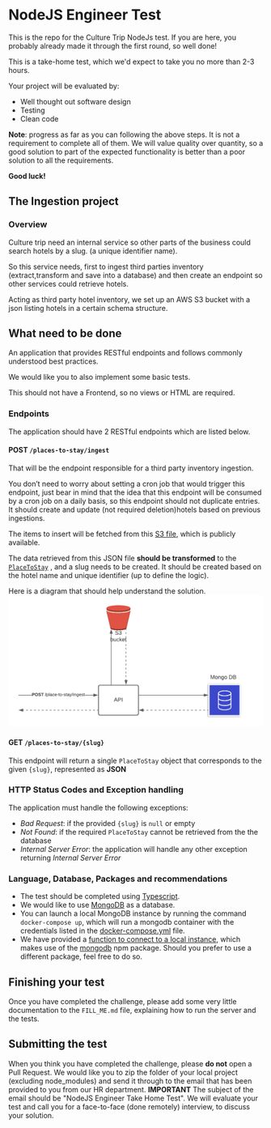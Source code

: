 # NodeJS Engineer Test

This is the repo for the Culture Trip NodeJs test. If you are here, you probably already made it through the first round, so well done! 

This is a take-home test, which we'd expect to take you no more than 2-3 hours.

Your project will be evaluated by:

- Well thought out software design
- Testing
- Clean code

**Note**: progress as far as you can following the above steps. It is not a requirement to complete all of them. We will value quality over quantity, so a good solution to part of the expected functionality is better than a poor solution to all the requirements.


**Good luck!**

## The Ingestion project

### Overview

Culture trip need an internal service so other parts of the business could search hotels by a slug. (a unique identifier name).

So this service needs, first to ingest third parties inventory (extract,transform and save into a database) and then create an endpoint so other services could retrieve hotels.

Acting as third party hotel inventory, we set up an AWS  S3 bucket with a json listing hotels in a certain schema structure. 



## What need to be done
An application that provides RESTful endpoints and follows commonly understood best practices.

We would like you to also implement some basic tests.


This should not have a Frontend, so no views or HTML are required.


### Endpoints

The application should have 2 RESTful endpoints which are listed below.

#### **POST** `/places-to-stay/ingest`

That will be the endpoint responsible for a third party inventory ingestion.

You don’t need to worry about setting a cron job that would trigger this endpoint, just bear in mind that the idea that this endpoint will be consumed by a cron job on a daily basis, so this endpoint should not duplicate entries. It should create and update (not required deletion)hotels  based on previous ingestions.


The items to insert will be fetched from this [S3 file](https://node-js-challenge-artifacts.s3.amazonaws.com/places-to-stay.json), which is publicly available. 

The data retrieved from this JSON file **should be transformed** to the [`PlaceToStay`](./src/types/place-to-stay-schema.ts)
, and a slug needs to be created. It should be created based on the hotel name and unique identifier (up to define the logic).

Here is a diagram that should help understand the solution.
![](./resources/ingestion-diagram.png)


#### **GET** `/places-to-stay/{slug}`

This endpoint will return a single `PlaceToStay` object that corresponds to the given `{slug}`, represented as **JSON**


### HTTP Status Codes and Exception handling

The application must handle the following exceptions:

- _Bad Request_: if the provided `{slug}` is `null` or empty
- _Not Found_: if the required `PlaceToStay` cannot be retrieved from the the database
- _Internal Server Error_: the application will handle any other exception returning _Internal Server Error_


### Language, Database, Packages and recommendations

- The test should be completed using [Typescript](https://www.typescriptlang.org/).
- We would like to use [MongoDB](https://www.mongodb.com/) as a database.
- You can launch a local MongoDB instance by running the command `docker-compose up`, which will run a mongodb container with the credentials listed in the [docker-compose.yml](/docker-compose.yml) file.
- We have provided a [function to connect to a local instance](/src/db/get-client-db.ts), which makes use of the [mongodb](https://www.npmjs.com/package/mongodb) npm package. Should you prefer to use a different package, feel free to do so.

## Finishing your test

Once you have completed the challenge, please add some very little documentation to the `FILL_ME.md` file, explaining how to run the server and the tests.

## Submitting the test
When you think you have completed the challenge, please **do not** open a Pull Request. We would like you to zip the folder of your local project (excluding node_modules) and send it through to the email that has been provided to you from our HR department.
**IMPORTANT** The subject of the email should be "NodeJS Engineer Take Home Test".
We will evaluate your test and call you for a face-to-face (done remotely) interview, to discuss your solution.


